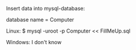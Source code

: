 Insert data into mysql-database:

database name = Computer


Linux:
$ mysql -uroot -p Computer << FillMeUp.sql

Windows:
I don't know 
